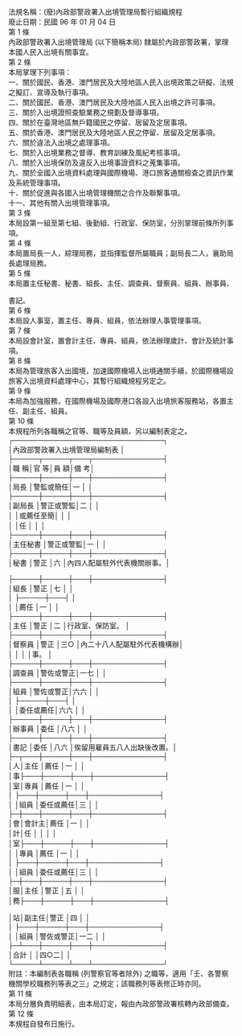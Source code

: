 法規名稱：(廢)內政部警政署入出境管理局暫行組織規程  
廢止日期：民國 96 年 01 月 04 日  
第 1 條  
內政部警政署入出境管理局 (以下簡稱本局) 隸屬於內政部警政署，掌理  
本國人民入出境有關事宜。  
第 2 條  
本局掌理下列事項：  
一、關於國民、香港、澳門居民及大陸地區人民入出境政策之研擬、法規  
之擬訂、宣導及執行事項。  
二、關於國民、香港、澳門居民及大陸地區人民入出境之許可事項。  
三、關於入出境證照查驗業務之規劃及督導事項。  
四、關於在臺灣地區無戶籍國民之停留、居留及定居事項。  
五、關於香港、澳門居民及大陸地區人民之停留、居留及定居事項。  
六、關於違法入出境之處理事項。  
七、關於入出境業務之督導、教育訓練及風紀考核事項。  
八、關於入出境保防及違反入出境事證資料之蒐集事項。  
九、關於全國入出境資料處理與國際機場、港口旅客通關檢查之資訊作業  
及系統管理事項。  
十、關於促進與各國入出境管理機關之合作及聯繫事項。  
十一、其他有關入出境管理事項。  
第 3 條  
本局設第一組至第七組、後勤組、行政室、保防室，分別掌理前條所列事  
項。  
第 4 條  
本局置局長一人，綜理局務，並指揮監督所屬職員；副局長二人，襄助局  
長處理局務。  
第 5 條  
本局置主任秘書、秘書、組長、主任、調查員、督察員、組員、辦事員、  


書記。  
第 6 條  
本局設人事室，置主任、專員、組員，依法辦理人事管理事項。  
第 7 條  
本局設會計室，置會計主任、專員、組員，依法辦理歲計、會計及統計事  
項。  
第 8 條  
本局為管理旅客入出國境，加速國際機場入出境通關手續，於國際機場設  
旅客入出境資料處理中心，其暫行組織規程另定之。  
第 9 條  
本局為加強服務，在國際機場及國際港口各設入出境旅客服務站，各置主  
任、副主任、組員。  
第 10 條  
本規程所列各職稱之官等、職等及員額，另以編制表定之。  
┌──────────────────────────────┐  
│內政部警政署入出境管理局編制表 │  
├─────┬─────┬───┬──────────────┤  
│職 稱│官 等│員 額│備 考│  
├─────┼─────┼───┼──────────────┤  
│局長 │警監或簡任│一 │ │  
├─────┼─────┼───┼──────────────┤  
│副局長 │警正或警監│二 │ │  
│ │或薦任至簡│ │ │  
│ │任 │ │ │  
├─────┼─────┼───┼──────────────┤  
│主任秘書 │警正或警監│一 │ │  
├─────┼─────┼───┼──────────────┤  
│秘書 │警正 │六 │內四人配屬駐外代表機關辦事。│  


├─────┼─────┼───┼──────────────┤  
│組長 │警正 │七 │ │  
│ ├─────┼───┤ │  
│ │薦任 │一 │ │  
├─────┼─────┼───┼──────────────┤  
│主任 │警正 │二 │行政室、保防室。 │  
├─────┼─────┼───┼──────────────┤  
│督察員 │警正 │三○ │內二十八人配屬駐外代表機構辦│  
│ │ │ │事。 │  
├─────┼─────┼───┼──────────────┤  
│調查員 │警佐或警正│一七 │ │  
├─────┼─────┼───┼──────────────┤  
│組員 │警佐或警正│六六 │ │  
│ ├─────┼───┤ │  
│ │委任或薦任│六六 │ │  
├─────┼─────┼───┼──────────────┤  
│辦事員 │委任 │八六 │ │  
├─────┼─────┼───┼──────────────┤  
│書記 │委任 │八六 │俟留用雇員五八人出缺後改置。│  
├─┬───┼─────┼───┼──────────────┤  
│人│主任 │薦任 │一 │ │  
│事├───┼─────┼───┼──────────────┤  
│室│專員 │薦任 │一 │ │  
│ ├───┼─────┼───┼──────────────┤  
│ │組員 │委任或薦任│三 │ │  
├─┼───┼─────┼───┼──────────────┤  
│會│會計主│薦任 │一 │ │  
│計│任 │ │ │ │  
│室├───┼─────┼───┼──────────────┤  
│ │專員 │薦任 │一 │ │  
│ ├───┼─────┼───┼──────────────┤  
│ │組員 │委任或薦任│三 │ │  
├─┼───┼─────┼───┼──────────────┤  
│服│主任 │警正 │五 │ │  
│務├───┼─────┼───┼──────────────┤  


│站│副主任│警正 │四 │ │  
│ ├───┼─────┼───┼──────────────┤  
│ │組員 │警佐或警正│一二 │ │  
├─┴───┼─────┼───┼──────────────┤  
│合計 │ │四○二│ │  
└─────┴─────┴───┴──────────────┘  
附註：本編制表各職稱 (列警察官等者除外) 之職等，適用「壬、各警察  
機關學校職務列等表之三」之規定；該職務列等表修正時亦同。  
第 11 條  
本局分層負責明細表，由本局訂定，報由內政部警政署核轉內政部備查。  
第 12 條  
本規程自發布日施行。  



